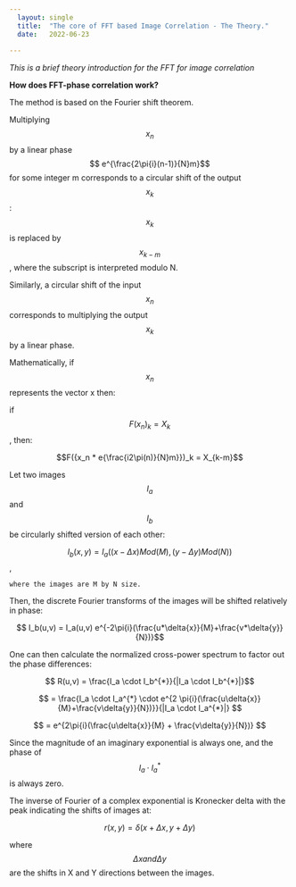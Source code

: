 ```yaml
---
  layout: single
  title:  "The core of FFT based Image Correlation - The Theory."
  date:   2022-06-23
   
--- 
```


*This is a brief theory introduction for the FFT for image correlation*

**How does FFT-phase correlation work?**

The method is based on the Fourier shift theorem.

Multiplying $$ x_n $$ by a linear phase $$ e^{\frac{2\pi{i}(n-1)}{N}m}$$ for some integer m corresponds to a circular shift of the output $$x_k$$ : $$x_k$$ is replaced by $$x_{k-m}$$, where the subscript is interpreted modulo N.

Similarly, a circular shift of the input $$x_n$$ corresponds to multiplying the output $$x_k$$ by a linear phase.

Mathematically, if $${x_n}$$ represents the vector x then:

if $$F({x_n})_k = X_k$$, then:

$$F({x_n * e{\frac{i2\pi(n)}{N}m}})_k = X_{k-m}$$  

Let two images $$I_a$$ and $$ I_b $$ be circularly shifted version of each other:

$$I_b(x,y) = I_a((x-\Delta{x})Mod(M),(y-\Delta{y})Mod(N))$$, 

    where the images are M by N size.

Then, the discrete Fourier transforms of the images will be shifted relatively in phase:

$$ I_b(u,v) = I_a(u,v) e^{-2\pi{i}(\frac{u*\delta{x}}{M}+\frac{v*\delta{y}}{N})}$$

One can then calculate the normalized cross-power spectrum to factor out the phase differences:

$$ R(u,v) = \frac{I_a \cdot I_b^{*}}{|I_a \cdot I_b^{*}|}$$ 

$$ = \frac{I_a \cdot I_a^{*} \cdot e^{2 \pi{i}(\frac{u\delta{x}}{M}+\frac{v\delta{y}}{N})}}{|I_a \cdot I_a^{*}|} $$ 

$$ = e^{2\pi{i}(\frac{u\delta{x}}{M} + \frac{v\delta{y}}{N})} $$

Since the magnitude of an imaginary exponential is always one, and the phase of $$I_a \cdot I_a^{*} $$ is  always zero.

The inverse of Fourier of a complex exponential is Kronecker delta with the peak indicating the shifts of images at:

$$ r(x,y) = \delta{(x+\Delta{x}, y+\Delta{y})}$$ 

where $$\Delta{x} and \Delta{y} $$ are the shifts in X and Y directions between the images.
